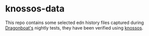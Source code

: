 # knossos-data
This repo contains some selected edn history files captured during [Dragonboat's](https://github.com/lni/dragonboat) nightly tests, they have been verified using [knossos](https://github.com/jepsen-io/knossos).


